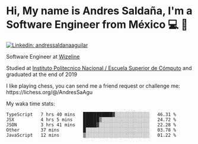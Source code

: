 # Hi, My name is Andres Saldaña, I'm a Software Engineer from México :computer: :boy:

[![Linkedin: andressaldanaaguilar](https://img.shields.io/badge/-andressaldanaaguilar-blue?style=flat-square&logo=Linkedin&logoColor=white&link=https://www.linkedin.com/in/thaianebraga/)](https://www.linkedin.com/in/andressaldanaaguilar)

<p>Software Engineer at <a href="https://www.wizeline.com/">Wizeline</a></p>
<p>Studied at <a href="https://en.wikipedia.org/wiki/ESCOM">Instituto Politecnico Nacional / Escuela Superior de Cómputo</a> and graduated at the end of 2019</p>
<p>I like playing chess, you can send me a friend request or challenge me: https://lichess.org/@/AndresSaAgu</p>

<p> My waka time stats: </p>

<!--START_SECTION:waka-->
```text
TypeScript   7 hrs 40 mins   ███████████▓░░░░░░░░░░░░░   46.31 % 
JSX          4 hrs 5 mins    ██████▒░░░░░░░░░░░░░░░░░░   24.72 % 
JSON         3 hrs 41 mins   █████▓░░░░░░░░░░░░░░░░░░░   22.28 % 
Other        37 mins         █░░░░░░░░░░░░░░░░░░░░░░░░   03.78 % 
JavaScript   12 mins         ▒░░░░░░░░░░░░░░░░░░░░░░░░   01.22 % 
```
<!--END_SECTION:waka-->
